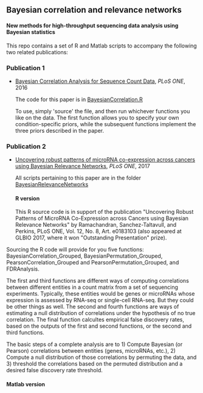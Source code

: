 ## Bayesian correlation and relevance networks

#### New methods for high-throughput sequencing data analysis using Bayesian statistics

This repo contains a set of R and Matlab scripts to accompany the following two related publications:

### Publication 1

- [Bayesian Correlation Analysis for Sequence Count Data](https://journals.plos.org/plosone/article?id=10.1371/journal.pone.0163595), _PLoS ONE_, 2016

  The code for this paper is in [BayesianCorrelation.R](/BayesianCorrelation.R)

  To use, simply 'source' the file, and then run whichever functions you like on the data. The first function allows you to specify your own condition-specific   priors, while the subsequent functions implement the three priors described in the paper.

### Publication 2

- [Uncovering robust patterns of microRNA co-expression across cancers using Bayesian Relevance Networks](https://journals.plos.org/plosone/article?id=10.1371/journal.pone.0183103), _PLoS ONE_, 2017

  All scripts pertaining to this paper are in the folder [BayesianRelevanceNetworks](/BayesianRelevanceNetworks)

  #### R version
  
  This R source code is in support of the publication "Uncovering Robust Patterns of MicroRNA Co-Expression across Cancers using Bayesian Relevance Networks" by Ramachandran, Sanchez-Taltavull, and Perkins, PLoS ONE, Vol. 12, No. 8, Art. e0183103 (also appeared at GLBIO 2017, where it won "Outstanding Presentation" prize).

Sourcing the R code will provide for you five functions: BayesianCorrelation_Grouped, BayesianPermutation_Grouped, PearsonCorrelation_Grouped and PearsonPermutation_Grouped, and FDRAnalysis.

The first and third functions are different ways of computing correlations between different entities in a count matrix from a set of sequencing experiments. Typically, these entities would be genes or microRNAs whose expression is assessed by RNA-seq or single-cell RNA-seq. But they could be other things as well. The second and fourth functions are ways of estimating a null distribution of correlations under the hypothesis of no true correlation. The final function calcultes empirical false discovery rates, based on the outputs of the first and second functions, or the second and third functions.

The basic steps of a complete analysis are to 1) Compute Bayesian (or Pearson) correlations between entities (genes, microRNAs, etc.), 2) Compute a null distribution of those correlations by permuting the data, and 3) threshold the correlations based on the permuted distribution and a desired false discovery rate threshold.

  #### Matlab version
  
  

